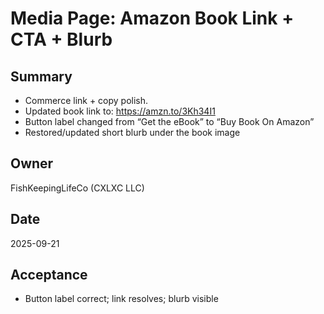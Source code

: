 # Media Page: Amazon Book Link + CTA + Blurb

## Summary
- Commerce link + copy polish.
- Updated book link to: https://amzn.to/3Kh34I1
- Button label changed from “Get the eBook” to “Buy Book On Amazon”
- Restored/updated short blurb under the book image

## Owner
FishKeepingLifeCo (CXLXC LLC)

## Date
2025-09-21

## Acceptance
- Button label correct; link resolves; blurb visible
